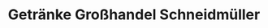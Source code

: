 ---
title: "Getränke Großhandel Schneidmüller"
url: /muecke/getraenke-grosshandel-schneidmueller/
shop: Getränke
---